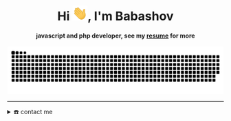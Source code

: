 <div align="center">
<h1 align="center">Hi <img width="35" src="https://github.com/1999AZZAR/1999AZZAR/blob/main/resources/img/waving.gif">, I'm Babashov</h1>
<h4 align="center">javascript and php developer, see my <a href="#" target="_blank">resume</a> for more</h4>
</div>

<div align="center">
  <a href="https://github.com/Babashov/">
  <img  src="grid-snake.svg"
       alt="snake" /></a>
</div>

-----
<details>
  <summary>☎️ contact me</summary>
<div>
  <samp>
    <h2 align="center">you can reach me by:</h2>
    <p align="center">
      <br/>
      <a href="https://www.linkedin.com/in/babashov-mahammad/" target="blank"><img align="center"
         src="linkedin.svg"
         alt="babashov" height="30"/></a>
      <a href="mailto:babashov1991@gmail.com" target="blank"><img align="center"
         src="https://img.shields.io/badge/gmail-EA4335.svg?style=for-the-badge&logo=gmail&logoColor=white"
         alt="babashov" height="30"/></a>
    </p>
  </samp>
</div>
</details>
